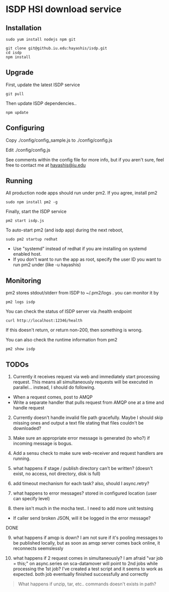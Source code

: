 # ISDP HSI download service

## Installation

```
sudo yum install nodejs npm git
```

```
git clone git@github.iu.edu:hayashis/isdp.git
cd isdp
npm install
```

## Upgrade

First, update the latest ISDP service 

```
git pull
```

Then update ISDP dependencies..

```
npm update
```

## Configuring

Copy ./config/config_sample.js to ./config/config.js 

Edit ./config/config.js 

See comments within the config file for more info, but if you aren't sure, feel free to contact me at hayashis@iu.edu

## Running

All production node apps should run under pm2. If you agree, install pm2

```
sudo npm install pm2 -g
```

Finally, start the ISDP service
```
pm2 start isdp.js
```

To auto-start pm2 (and isdp app) during the next reboot,
```
sudo pm2 startup redhat 
```
* Use "systemd" instead of redhat if you are installing on systemd enabled host.
* If you don't want to run the app as root, specify the user ID you want to run pm2 under (like -u hayashis)

## Monitoring

pm2 stores stdout/stderr from ISDP to ~/.pm2/logs . you can monitor it by
```
pm2 logs isdp
```

You can check the status of ISDP server via /health endpoint
```
curl http://localhost:12346/health
```
If this doesn't return, or return non-200, then something is wrong.

You can also check the runtime information from pm2
```
pm2 show isdp
```


## TODOs

1) Currently it receives request via web and immediately start processing request. This means all simultaneously requests will be executed in parallel... instead, I should do following.

* When a request comes, post to AMQP
* Write a separate handler that pulls request from AMQP one at a time and handle request

2) Currently doesn't handle invalid file path gracefully. Maybe I should skip missing ones and output a text file stating that files couldn't be downloaded?

3) Make sure an appropriate error message is generated (to who?) if incoming message is bogus.

4) Add a sensu check to make sure web-receiver and request handlers are running.

5) what happens if stage / publish directory can't be written? (doesn't exist, no access, not directory, disk is full)

6) add timeout mechanism for each task? also, should I async.retry?

7) what happens to error messages? 
stored in configured location (user can specify level)

8) there isn't much in the mocha test.. I need to add more unit testsing

* If caller send broken JSON, will it be logged in the error message?

DONE

9) what happens if amqp is down?
I am not sure if it's pooling messages to be published locally, but as soon as amqp server comes back online, it reconnects seemslessly

10) what happens if 2 request comes in simultaneously? I am afraid "var job = this;" on async.series on sca-datamover will point to 2nd jobs while processing the 1st job?
I've created a test script and it seems to work as expected. both job eventually finished successfully and correctly

> What happens if unzip, tar, etc.. commands doesn't exists in path?
